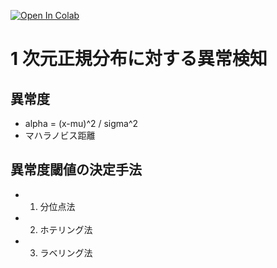 [![Open In Colab](https://colab.research.google.com/assets/colab-badge.svg)](http://colab.research.google.com/github/matsubaraDaisuke/anomaly-detection/blob/feat/01_normal_distribution/01_normal_distibution/01_normal_distribution.ipynb)

# 1 次元正規分布に対する異常検知

## 異常度

- alpha = (x-mu)^2 / sigma^2
- マハラノビス距離

## 異常度閾値の決定手法

- 1. 分位点法
- 2. ホテリング法
- 3. ラベリング法
